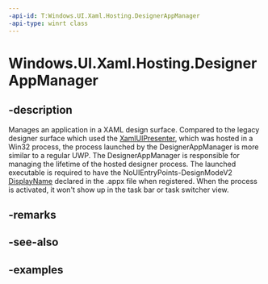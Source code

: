 ```yaml
---
-api-id: T:Windows.UI.Xaml.Hosting.DesignerAppManager
-api-type: winrt class
---
```


<!-- Class syntax.
public class DesignerAppManager : IClosable
-->

# Windows.UI.Xaml.Hosting.DesignerAppManager

## -description

Manages an application in a XAML design surface. Compared to the legacy designer surface which used the [XamlUIPresenter](https://docs.microsoft.com/en-us/uwp/api/Windows.UI.Xaml.Hosting.XamlUIPresenter), which was hosted in a Win32 process, the process launched by the DesignerAppManager is more similar to a regular UWP. The DesignerAppManager is responsible for managing the lifetime of the hosted designer process. The launched executable is required to have the NoUIEntryPoints-DesignModeV2 [DisplayName](https://docs.microsoft.com/en-us/uwp/schemas/appxpackage/uapmanifestschema/element-displayname) declared in the .appx file when registered. When the process is activated, it won't show up in the task bar or task switcher view.

## -remarks

## -see-also

## -examples

